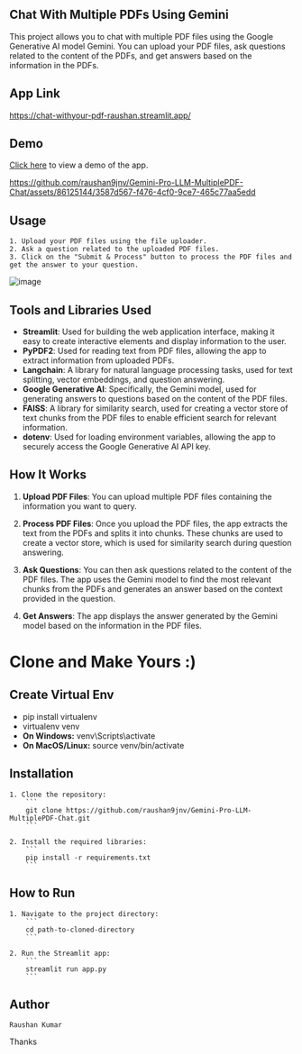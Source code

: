 ## Chat With Multiple PDFs Using Gemini

This project allows you to chat with multiple PDF files using the Google Generative AI model Gemini. You can upload your PDF files, ask questions related to the content of the PDFs, and get answers based on the information in the PDFs.

## App Link
https://chat-withyour-pdf-raushan.streamlit.app/

## Demo
[Click here](https://github.com/raushan9jnv/Gemini-Pro-LLM-MultiplePDF-Chat/assets/86125144/3587d567-f476-4cf0-9ce7-465c77aa5edd) to view a demo of the app.


https://github.com/raushan9jnv/Gemini-Pro-LLM-MultiplePDF-Chat/assets/86125144/3587d567-f476-4cf0-9ce7-465c77aa5edd


## Usage

    1. Upload your PDF files using the file uploader.
    2. Ask a question related to the uploaded PDF files.
    3. Click on the "Submit & Process" button to process the PDF files and get the answer to your question.

![image](https://github.com/raushan9jnv/Gemini-Pro-LLM-MultiplePDF-Chat/assets/86125144/68854cdd-ff35-4684-8a43-e12b17ae25e0)


    
## Tools and Libraries Used

- **Streamlit**: Used for building the web application interface, making it easy to create interactive elements and display information to the user.
- **PyPDF2**: Used for reading text from PDF files, allowing the app to extract information from uploaded PDFs.
- **Langchain**: A library for natural language processing tasks, used for text splitting, vector embeddings, and question answering.
- **Google Generative AI**: Specifically, the Gemini model, used for generating answers to questions based on the content of the PDF files.
- **FAISS**: A library for similarity search, used for creating a vector store of text chunks from the PDF files to enable efficient search for relevant information.
- **dotenv**: Used for loading environment variables, allowing the app to securely access the Google Generative AI API key.

## How It Works

1. **Upload PDF Files**: You can upload multiple PDF files containing the information you want to query.

2. **Process PDF Files**: Once you upload the PDF files, the app extracts the text from the PDFs and splits it into chunks. These chunks are used to create a vector store, which is used for similarity search during question answering.

3. **Ask Questions**: You can then ask questions related to the content of the PDF files. The app uses the Gemini model to find the most relevant chunks from the PDFs and generates an answer based on the context provided in the question.

4. **Get Answers**: The app displays the answer generated by the Gemini model based on the information in the PDF files.

# Clone and Make Yours :)

## Create Virtual Env
- pip install virtualenv
- virtualenv venv
- **On Windows:** venv\Scripts\activate
- **On MacOS/Linux:** source venv/bin/activate

## Installation

    1. Clone the repository:
        ```
        git clone https://github.com/raushan9jnv/Gemini-Pro-LLM-MultiplePDF-Chat.git
        ```

    2. Install the required libraries:
        ```
        pip install -r requirements.txt
        ```

## How to Run

    1. Navigate to the project directory:
        ```
        cd path-to-cloned-directory
        ```

    2. Run the Streamlit app:
        ```
        streamlit run app.py
        ```
## Author

    Raushan Kumar
Thanks

   

 





